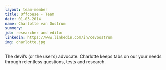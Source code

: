 ```yaml
---
layout: team-member
title: Offcouse - Team
date: 01-03-2014
name: Charlotte van Oostrum
summery: 
job: researcher and editor 
linkedin: https://www.linkedin.com/in/cevoostrum
img: charlotte.jpg
---
```

The devil’s (or the user’s) advocate. Charlotte keeps tabs on our your needs through relentless questions, tests and research.